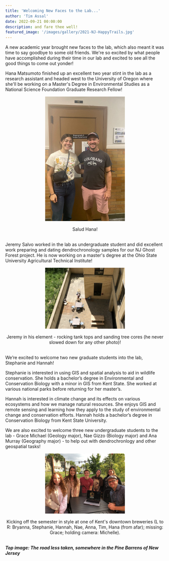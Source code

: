 ```yaml
---
title: 'Welcoming New Faces to the Lab...'
author: 'Tim Assal'
date: 2022-09-21 00:00:00
description: and fare thee well! 
featured_image: '/images/gallery/2021-NJ-HappyTrails.jpg'
---
```


A new academic year brought new faces to the lab, which also meant it was time to say goodbye to some old friends. We're so excited by what people have accomplished during their time in our lab and excited to see all the good things to come out yonder!

Hana Matsumoto finished up an excellent two year stint in the lab as a research assistant and headed west to the University of Oregon where she'll be working on a Master's Degree in Environmental Studies as a National Science Foundation Graduate Research Fellow! 

<p align="center">
  <img alt="wgfd-crew" src="/images/gallery/tim-hana-2022.jpg" style="width: 50%; height= 50%">
</p> 
<center>Salud Hana! </center>
<br>

Jeremy Salvo worked in the lab as undergraduate student and did excellent work preparing and dating dendrochronology samples for our NJ Ghost Forest project. He is now working on a master's degree at the Ohio State University Agricultural Technical Institute! 

<p align="center">
  <img alt="wgfd-crew" src="/images/gallery/jeremy-sanding.jpg" style="width: 50%; height= 50%">
</p> 
<center>Jeremy in his element - rocking tank tops and sanding tree cores (he never slowed down for any other photo)! </center>
<br>

We’re excited to welcome two new graduate students into the lab, Stephanie and Hannah!

Stephanie is interested in using GIS and spatial analysis to aid in wildlife conservation. She holds a bachelor’s degree in Environmental and Conservation Biology with a minor in GIS from Kent State. She worked at various national parks before returning for her master’s. 

Hannah is interested in climate change and its effects on various ecosystems and how we manage natural resources. She enjoys GIS and remote sensing and learning how they apply to the study of environmental change and conservation efforts. Hannah holds a bachelor’s degree in Conservation Biology from Kent State University.

We are also excited to welcome three new undergraduate students to the lab - Grace Michael (Geology major), Nae Gizzo (Biology major) and Ana Murray (Geography major) - to help out with dendrochronlogy and other geospatial tasks! 

<p align="center">
  <img alt="wgfd-crew" src="/images/gallery/lab-mtg-091322.jpg" style="width: 50%; height= 50%">
</p> 
<center>Kicking off the semester in style at one of Kent's downtown breweries (L to R: Bryanna, Stephanie, Hannah, Nae, Anna, Tim, Hana (from afar); missing: Grace; holding camera: Michelle). </center>
<br>


***Top image: The road less taken, somewhere in the Pine Barrens of New Jersey***
